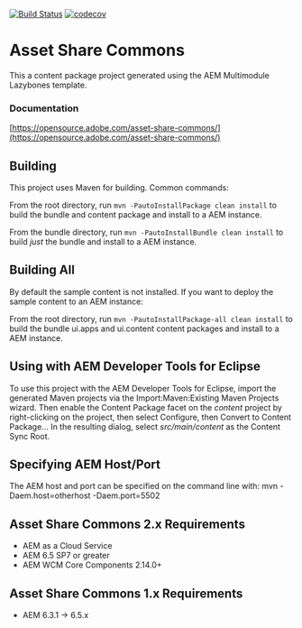 [![Build Status](https://travis-ci.org/Adobe-Marketing-Cloud/asset-share-commons.svg?branch=develop)](https://travis-ci.org/Adobe-Marketing-Cloud/asset-share-commons)
[![codecov](https://codecov.io/gh/Adobe-Marketing-Cloud/asset-share-commons/branch/develop/graph/badge.svg)](https://codecov.io/gh/Adobe-Marketing-Cloud/asset-share-commons)

# Asset Share Commons

This a content package project generated using the AEM Multimodule Lazybones template.

### Documentation

[https://opensource.adobe.com/asset-share-commons/](https://opensource.adobe.com/asset-share-commons/)

## Building

This project uses Maven for building. Common commands:

From the root directory, run ``mvn -PautoInstallPackage clean install`` to build the bundle and content package and install to a AEM instance.

From the bundle directory, run ``mvn -PautoInstallBundle clean install`` to build *just* the bundle and install to a AEM instance.

## Building All

By default the sample content is not installed. If you want to deploy the sample content to an AEM instance:

From the root directory, run ``mvn -PautoInstallPackage-all clean install`` to build the bundle ui.apps and ui.content content packages and install to a AEM instance.

## Using with AEM Developer Tools for Eclipse

To use this project with the AEM Developer Tools for Eclipse, import the generated Maven projects via the Import:Maven:Existing Maven Projects wizard. Then enable the Content Package facet on the _content_ project by right-clicking on the project, then select Configure, then Convert to Content Package... In the resulting dialog, select _src/main/content_ as the Content Sync Root.

## Specifying AEM Host/Port

The AEM host and port can be specified on the command line with:
mvn -Daem.host=otherhost -Daem.port=5502 <goals>


## Asset Share Commons 2.x Requirements

* AEM as a Cloud Service 
* AEM 6.5 SP7 or greater
* AEM WCM Core Components 2.14.0+

## Asset Share Commons 1.x Requirements

* AEM 6.3.1 -> 6.5.x


